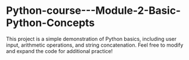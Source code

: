 # Python-course---Module-2-Basic-Python-Concepts
This project is a simple demonstration of Python basics, including user input, arithmetic operations, and string concatenation. Feel free to modify and expand the code for additional practice!
